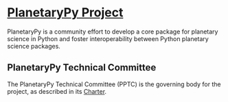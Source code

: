 # [PlanetaryPy Project](https://planetarypy.org)

PlanetaryPy is a community effort to develop a core package for
planetary science in Python and foster interoperability between
Python planetary science packages.


## PlanetaryPy Technical Committee

The PlanetaryPy Technical Committee (PPTC) is the governing body for
the project, as described in its [Charter](Charter.md).
